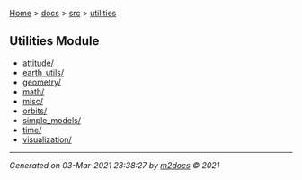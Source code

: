 [Home](../../index.md) > [docs](../../docs_index.md) > [src](../src_index.md) > [utilities](utilities_index.md)  

## Utilities Module

- [attitude/](attitude/attitude_index.md)
- [earth_utils/](earth_utils/earth_utils_index.md)
- [geometry/](geometry/geometry_index.md)
- [math/](math/math_index.md)
- [misc/](misc/misc_index.md)
- [orbits/](orbits/orbits_index.md)
- [simple_models/](simple_models/simple_models_index.md)
- [time/](time/time_index.md)
- [visualization/](visualization/visualization_index.md)

***

*Generated on 03-Mar-2021 23:38:27 by [m2docs](https://github.com/crgnam-research/m2docs) © 2021*